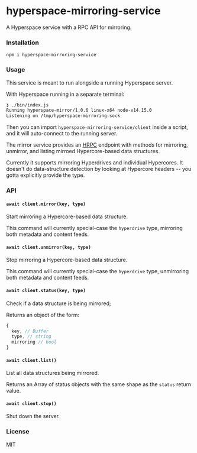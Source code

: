 # hyperspace-mirroring-service
A Hyperspace service with a RPC API for mirroring.

### Installation
```
npm i hyperspace-mirroring-service
```

### Usage
This service is meant to run alongside a running Hyperspace server.

With Hyperspace running in a separate terminal:
```sh
❯ ./bin/index.js
Running hyperspace-mirror/1.0.6 linux-x64 node-v14.15.0
Listening on /tmp/hyperspace-mirroring.sock
```

Then you can import `hyperspace-mirroring-service/client` inside a script, and it will auto-connect to the running server.

The mirror service provides an [HRPC](https://github.com/mafintosh/hrpc) endpoint with methods for mirroring, unmirror, and listing mirroed Hypercore-based data structures.

Currently it supports mirroring Hyperdrives and individual Hypercores. It doesn't do data-structure detection by looking at Hypercore headers -- you gotta explicitly provide the type.

### API

#### `await client.mirror(key, type)`
Start mirroring a Hypercore-based data structure.

This command will currently special-case the `hyperdrive` type, mirroring both metadata and content feeds.

#### `await client.unmirror(key, type)`
Stop mirroring a Hypercore-based data structure.

This command will currently special-case the `hyperdrive` type, unmirroring both metadata and content feeds.

#### `await client.status(key, type)`
Check if a data structure is being mirrored;

Returns an object of the form:
```js
{
  key, // Buffer
  type, // string
  mirroring // bool
}
```

#### `await client.list()`
List all data structures being mirrored.

Returns an Array of status objects with the same shape as the `status` return value.

#### `await client.stop()`
Shut down the server.

### License
MIT
